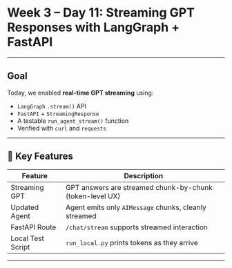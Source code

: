 # Week 3 – Day 11: Streaming GPT Responses with LangGraph + FastAPI

---

## Goal

Today, we enabled **real-time GPT streaming** using:
- `LangGraph` `.stream()` API
- `FastAPI` + `StreamingResponse`
- A testable `run_agent_stream()` function
- Verified with `curl` and `requests`

---

## 🚀 Key Features

| Feature              | Description                                                |
|----------------------|------------------------------------------------------------|
| Streaming GPT      | GPT answers are streamed chunk-by-chunk (token-level UX)   |
| Updated Agent      | Agent emits only `AIMessage` chunks, cleanly streamed      |
| FastAPI Route      | `/chat/stream` supports streamed interaction               |
| Local Test Script  | `run_local.py` prints tokens as they arrive                |

---